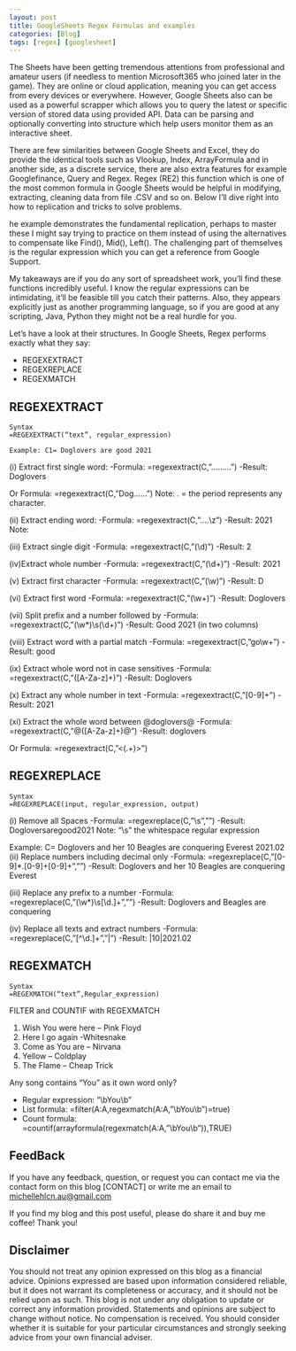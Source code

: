 ```yaml
---
layout: post
title: GoogleSheets Regex Formulas and examples
categories: [Blog]
tags: [regex] [googlesheet]
---
```


The Sheets have been getting tremendous attentions from professional and amateur users (if needless to mention Microsoft365 who joined later in the game). They are online or cloud application, meaning you can get access from every devices or everywhere. However, Google Sheets also can be used as a powerful scrapper which allows you to query the latest or specific version of stored data using provided API. Data can be parsing and optionally converting into structure which help users monitor them as an interactive sheet.

There are few similarities between Google Sheets and Excel, they do provide the identical tools such as Vlookup, Index, ArrayFormula and in another side, as a discrete service, there are also extra features for example Googlefinance, Query and Regex. Regex (RE2) this function which is one of the most common formula in Google Sheets would be helpful in modifying, extracting, cleaning data from file .CSV and so on. Below I’ll dive right into how to replication and tricks to solve problems.

he example demonstrates the fundamental replication, perhaps to master these I might say trying to practice on them instead of using the alternatives to compensate like Find(), Mid(), Left(). The challenging part of themselves is the regular expression which you can get a reference from Google Support.

My takeaways are if you do any sort of spreadsheet work, you’ll find these functions incredibly useful. I know the regular expressions can be intimidating, it’ll be feasible till you catch their patterns. Also, they appears explicitly just as another programming language, so if you are good at any scripting, Java, Python they might not be a real hurdle for you.

Let’s have a look at their structures. In Google Sheets, Regex performs exactly what they say:

- REGEXEXTRACT
- REGEXREPLACE
- REGEXMATCH

## REGEXEXTRACT

```
Syntax
=REGEXEXTRACT(“text”, regular_expression)

Example: C1= Doglovers are good 2021
```

(i) Extract first single word:
-Formula: =regexextract(C,”………”)
-Result: Doglovers

Or Formula: =regexextract(C,”Dog……”)
Note: . = the period represents any character.

(ii) Extract ending word:
-Formula: =regexextract(C,”….\z”)
-Result: 2021
Note:

(iii) Extract single digit
-Formula: =regexextract(C,”(\d)”)
-Result: 2

(iv)Extract whole number
-Formula: =regexextract(C,”(\d+)”)
-Result: 2021

(v) Extract first character
-Formula: =regexextract(C,”(\w)”)
-Result: D

(vi) Extract first word
-Formula: =regexextract(C,”(\w+)”)
-Result: Doglovers

(vii) Split prefix and a number followed by
-Formula: =regexextract(C,”(\w*)\s(\d+)”)
-Result: Good 2021 (in two columns)

(viii) Extract word with a partial match
-Formula: =regexextract(C,”go\w+”)
-Result: good

(ix) Extract whole word not in case sensitives
-Formula: =regexextract(C,”([A-Za-z]+)”)
-Result: Doglovers

(x) Extract any whole number in text
-Formula: =regexextract(C,”[0-9]+”)
-Result: 2021

(xi) Extract the whole word between @doglovers@
-Formula: =regexextract(C,”\@([A-Za-z]+)\@”)
-Result: doglovers

Or Formula: =regexextract(C,”<(.+)>”)		

## REGEXREPLACE

```
Syntax
=REGEXREPLACE(input, regular_expression, output)
```

(i) Remove all Spaces
-Formula: =regexreplace(C,”\s”,””)
-Result: Dogloversaregood2021
Note: “\s” the whitespace regular expression

Example: C= Doglovers and her 10 Beagles are conquering Everest 2021.02
(ii) Replace numbers including decimal only
-Formula: =regexreplace(C,”[0-9]*\.[0-9]+[0-9]+”,””)
-Result: Doglovers and her 10 Beagles are conquering Everest

(iii) Replace any prefix to a number
-Formula: =regexreplace(C,”(\w*)\s[\d\.]+”,””)
-Result: Doglovers and Beagles are conquering

(iv) Replace all texts and extract numbers
-Formula: =regexreplace(C,”[^\d\.]+”,”|”)
-Result: |10|2021.02

## REGEXMATCH

```
Syntax
=REGEXMATCH(“text”,Regular_expression)
```
FILTER and COUNTIF with REGEXMATCH

1. Wish You were here – Pink Floyd
2. Here I go again -Whitesnake
3. Come as You are – Nirvana
4. Yellow – Coldplay
5. The Flame – Cheap Trick

Any song contains “You” as it own word only?	
- Regular expression: “\bYou\b”
- List formula: =filter(A:A,regexmatch(A:A,”\bYou\b”)=true)
- Count formula: =countif(arrayformula(regexmatch(A:A,”\bYou\b”)),TRUE)

## FeedBack

If you have any feedback, question, or request you can contact me via the contact form on this blog [CONTACT] or write me an email to michellehlcn.au@gmail.com

If you find my blog and this post useful, please do share it and buy me coffee! Thank you!

## Disclaimer

You should not treat any opinion expressed on this blog as a financial advice. Opinions expressed are based upon information considered reliable, but it does not warrant its completeness or accuracy, and it should not be relied upon as such. This blog is not under any obligation to update or correct any information provided. Statements and opinions are subject to change without notice. No compensation is received. You should consider whether it is suitable for your particular circumstances and strongly seeking advice from your own financial adviser.